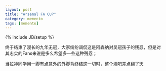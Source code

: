 ```yaml
---
layout: post
title: "Arsenal FA CUP"
category: memento
tags: [memento]
---
```

{% include JB/setup %}

终于结束了漫长的九年无冠，大家纷纷调侃这是阿森纳对吴冠孩子的残忍，但是对其忠实的Fans来说是多么希望多一些这种残忍；  

当拉神同学用一脚有点意外的外脚背终结这一切时，整个酒吧差点翻了天  

 










